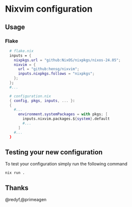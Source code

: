 # Nixvim configuration

## Usage

### Flake

```nix
  # flake.nix
  inputs = {
    nixpkgs.url = "github:NixOS/nixpkgs/nixos-24.05";
    nixvim = {
      url = "github:hensg/nixvim";
      inputs.nixpkgs.follows = "nixpkgs";
    };
  };
  #...

  # configuration.nix
  { config, pkgs, inputs, ... }:
  {
    #...
      environment.systemPackages = with pkgs; [
        inputs.nixvim.packages.${system}.default
        #...
      ]
    #...
  }
```

## Testing your new configuration

To test your configuration simply run the following command

```
nix run .
```

## Thanks

@redyf,@primeagen

